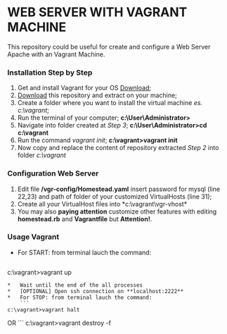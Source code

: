 # WEB SERVER WITH VAGRANT MACHINE #

This repository could be useful for create and configure a Web Server Apache with an Vagrant Machine.

### Installation Step by Step ###
1.	Get and install Vagrant for your OS [Download](https://www.vagrantup.com/downloads.html);
2.	[Download](https://github.com/fparsifal/vgr-websrv/archive/master.zip) this repository and extract on your machine;
3.	Create a folder where you want to install the virtual machine *es. c:\vagrant*;
4.	Run the terminal of your computer; **c:\User\Administrator>**
5.	Navigate into folder created at *Step 3*;  **c:\User\Administrator>cd c:\vagrant**
6.	Run the command *vagrant init*; **c:\vagrant>vagrant init**
7.	Now copy and replace the content of repository extracted *Step 2* into folder *c:\vagrant*

### Configuration Web Server ###
1.	Edit file **/vgr-config/Homestead.yaml** insert password for mysql (line 22,23) and path of folder of your customized VirtualHosts (line 31);
2.	Create all your VirtualHost files into *c:\vagrant\vgr-vhost\*
3.	You may also **paying attention** customize other features with editing **homestead.rb** and **Vagrantfile** but **Attention!**.

### Usage Vagrant ###
*	For START: from terminal lauch the command:
    ```
c:\vagrant>vagrant up
```
*	Wait until the end of the all processes
*	[OPTIONAL] Open ssh connection on **localhost:2222**
*	For STOP: from terminal lauch the command:
    ```
c:\vagrant>vagrant halt
```
OR
    ```
c:\vagrant>vagrant destroy -f
```